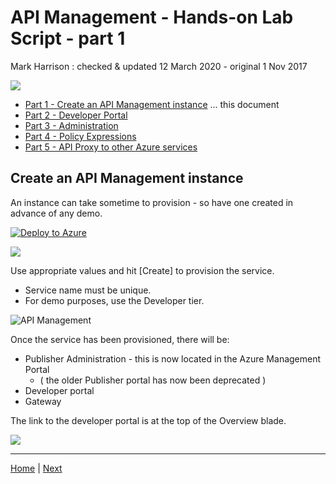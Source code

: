 # API Management - Hands-on Lab Script - part 1

Mark Harrison : checked & updated 12 March 2020 - original 1 Nov 2017

![](../../Images/APIM.png)

- [Part 1 - Create an API Management instance](apimanagement-1.md) ... this document
- [Part 2 - Developer Portal](apimanagement-2.md)
- [Part 3 - Administration](apimanagement-3.md)
- [Part 4 - Policy Expressions](apimanagement-4.md)
- [Part 5 - API Proxy to other Azure services](apimanagement-5.md)

## Create an API Management instance

An instance can take sometime to provision - so have one created in advance of any demo.

[![Deploy to Azure](https://azuredeploy.net/deploybutton.png)](https://portal.azure.com/#create/Microsoft.ApiManagement)

![](../../Images/APIMDeployBlade.png)

Use appropriate values and hit [Create] to provision the service.

- Service name must be unique.
- For demo purposes, use the Developer tier.

![API Management](../../Images/APIManagement.png)

Once the service has been provisioned, there will be:

- Publisher Administration - this is now located in the Azure Management Portal
  - ( the older Publisher portal has now been deprecated )
- Developer portal
- Gateway

The link to the developer portal is at the top of the Overview blade.

![](../../Images/APIMOverviewBlade.png)

---
[Home](apimanagement-0.md) | [Next](apimanagement-2.md)
